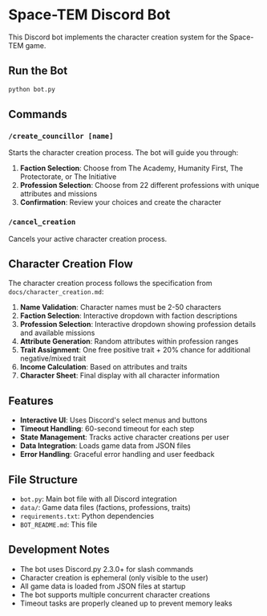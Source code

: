 # Space-TEM Discord Bot

This Discord bot implements the character creation system for the Space-TEM game.


## Run the Bot

```bash
python bot.py
```

## Commands

### `/create_councillor [name]`
Starts the character creation process. The bot will guide you through:
1. **Faction Selection**: Choose from The Academy, Humanity First, The Protectorate, or The Initiative
2. **Profession Selection**: Choose from 22 different professions with unique attributes and missions
3. **Confirmation**: Review your choices and create the character

### `/cancel_creation`
Cancels your active character creation process.

## Character Creation Flow

The character creation process follows the specification from `docs/character_creation.md`:

1. **Name Validation**: Character names must be 2-50 characters
2. **Faction Selection**: Interactive dropdown with faction descriptions
3. **Profession Selection**: Interactive dropdown showing profession details and available missions
4. **Attribute Generation**: Random attributes within profession ranges
5. **Trait Assignment**: One free positive trait + 20% chance for additional negative/mixed trait
6. **Income Calculation**: Based on attributes and traits
7. **Character Sheet**: Final display with all character information

## Features

- **Interactive UI**: Uses Discord's select menus and buttons
- **Timeout Handling**: 60-second timeout for each step
- **State Management**: Tracks active character creations per user
- **Data Integration**: Loads game data from JSON files
- **Error Handling**: Graceful error handling and user feedback

## File Structure

- `bot.py`: Main bot file with all Discord integration
- `data/`: Game data files (factions, professions, traits)
- `requirements.txt`: Python dependencies
- `BOT_README.md`: This file

## Development Notes

- The bot uses Discord.py 2.3.0+ for slash commands
- Character creation is ephemeral (only visible to the user)
- All game data is loaded from JSON files at startup
- The bot supports multiple concurrent character creations
- Timeout tasks are properly cleaned up to prevent memory leaks
